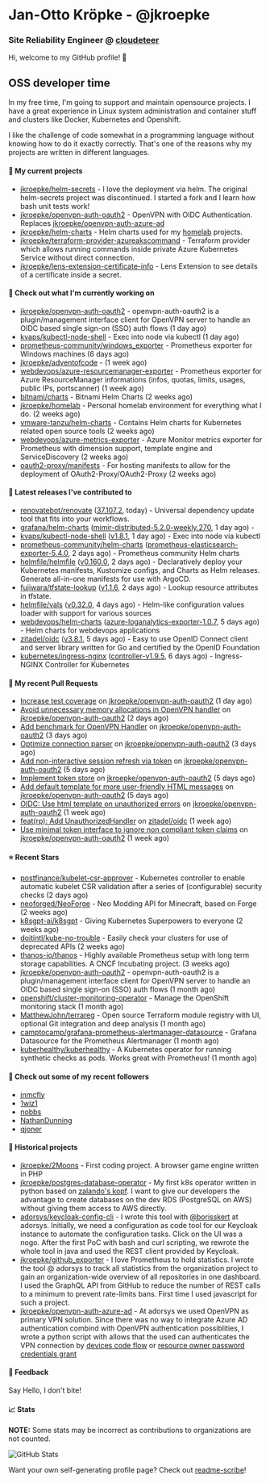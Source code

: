 # Jan-Otto Kröpke - @jkroepke
### Site Reliability Engineer @ [cloudeteer](https://cloudeteer.de/)

Hi, welcome to my GitHub profile! 👋

## OSS developer time
In my free time, I'm going to support and maintain opensource projects. I have a great experience in Linux system administration and container stuff and clusters like Docker, Kubernetes and Openshift.

I like the challenge of code somewhat in a programming language without knowing how to do it exactly correctly. That's one of the reasons why my projects are written in different languages.

#### 🌱 My current projects
- [jkroepke/helm-secrets](https://github.com/jkroepke/helm-secrets) - I love the deployment via helm. The original helm-secrets project was discontinued. I started a fork and I learn how bash unit tests work!
- [jkroepke/openvpn-auth-oauth2](https://github.com/jkroepke/openvpn-auth-oauth2) - OpenVPN with OIDC Authentication. Replaces  [jkroepke/openvpn-auth-azure-ad](https://github.com/jkroepke/openvpn-auth-azure-ad) 
- [jkroepke/helm-charts](https://github.com/jkroepke/helm-charts) - Helm charts used for my [homelab](https://github.com/jkroepke/homelab) projects.
- [jkroepke/terraform-provider-azureakscommand](https://github.com/jkroepke/terraform-provider-azureakscommand) - Terraform provider which allows running commands inside private Azure Kubernetes Service without direct connection.
- [jkroepke/lens-extension-certificate-info](https://github.com/jkroepke/lens-extension-certificate-info) - Lens Extension to see details of a certificate inside a secret.

#### 👷 Check out what I'm currently working on

- [jkroepke/openvpn-auth-oauth2](https://github.com/jkroepke/openvpn-auth-oauth2) - openvpn-auth-oauth2 is a plugin/management interface client for OpenVPN server to handle an OIDC based single sign-on (SSO) auth flows (1 day ago)
- [kvaps/kubectl-node-shell](https://github.com/kvaps/kubectl-node-shell) - Exec into node via kubectl (1 day ago)
- [prometheus-community/windows_exporter](https://github.com/prometheus-community/windows_exporter) - Prometheus exporter for Windows machines (6 days ago)
- [jkroepke/adventofcode](https://github.com/jkroepke/adventofcode) -  (1 week ago)
- [webdevops/azure-resourcemanager-exporter](https://github.com/webdevops/azure-resourcemanager-exporter) - Prometheus exporter for Azure ResourceManager informations (infos, quotas, limits, usages, public IPs, portscanner) (1 week ago)
- [bitnami/charts](https://github.com/bitnami/charts) - Bitnami Helm Charts (2 weeks ago)
- [jkroepke/homelab](https://github.com/jkroepke/homelab) - Personal homelab environment for everything what I do. (2 weeks ago)
- [vmware-tanzu/helm-charts](https://github.com/vmware-tanzu/helm-charts) - Contains Helm charts for Kubernetes related open source tools (2 weeks ago)
- [webdevops/azure-metrics-exporter](https://github.com/webdevops/azure-metrics-exporter) - Azure Monitor metrics exporter for Prometheus with dimension support, template engine and ServiceDiscovery (2 weeks ago)
- [oauth2-proxy/manifests](https://github.com/oauth2-proxy/manifests) - For hosting manifests to allow for the deployment of OAuth2-Proxy/OAuth2-Proxy (2 weeks ago)

#### 🔭 Latest releases I've contributed to

- [renovatebot/renovate](https://github.com/renovatebot/renovate) ([37.107.2](https://github.com/renovatebot/renovate/releases/tag/37.107.2), today) - Universal dependency update tool that fits into your workflows.
- [grafana/helm-charts](https://github.com/grafana/helm-charts) ([mimir-distributed-5.2.0-weekly.270](https://github.com/grafana/helm-charts/releases/tag/mimir-distributed-5.2.0-weekly.270), 1 day ago) - 
- [kvaps/kubectl-node-shell](https://github.com/kvaps/kubectl-node-shell) ([v1.8.1](https://github.com/kvaps/kubectl-node-shell/releases/tag/v1.8.1), 1 day ago) - Exec into node via kubectl
- [prometheus-community/helm-charts](https://github.com/prometheus-community/helm-charts) ([prometheus-elasticsearch-exporter-5.4.0](https://github.com/prometheus-community/helm-charts/releases/tag/prometheus-elasticsearch-exporter-5.4.0), 2 days ago) - Prometheus community Helm charts
- [helmfile/helmfile](https://github.com/helmfile/helmfile) ([v0.160.0](https://github.com/helmfile/helmfile/releases/tag/v0.160.0), 2 days ago) - Declaratively deploy your Kubernetes manifests, Kustomize configs, and Charts as Helm releases. Generate all-in-one manifests for use with ArgoCD.
- [fujiwara/tfstate-lookup](https://github.com/fujiwara/tfstate-lookup) ([v1.1.6](https://github.com/fujiwara/tfstate-lookup/releases/tag/v1.1.6), 2 days ago) - Lookup resource attributes in tfstate.
- [helmfile/vals](https://github.com/helmfile/vals) ([v0.32.0](https://github.com/helmfile/vals/releases/tag/v0.32.0), 4 days ago) - Helm-like configuration values loader with support for various sources
- [webdevops/helm-charts](https://github.com/webdevops/helm-charts) ([azure-loganalytics-exporter-1.0.7](https://github.com/webdevops/helm-charts/releases/tag/azure-loganalytics-exporter-1.0.7), 5 days ago) - Helm charts for webdevops applications
- [zitadel/oidc](https://github.com/zitadel/oidc) ([v3.8.1](https://github.com/zitadel/oidc/releases/tag/v3.8.1), 5 days ago) - Easy to use OpenID Connect client and server library written for Go and certified by the OpenID Foundation
- [kubernetes/ingress-nginx](https://github.com/kubernetes/ingress-nginx) ([controller-v1.9.5](https://github.com/kubernetes/ingress-nginx/releases/tag/controller-v1.9.5), 6 days ago) - Ingress-NGINX Controller for Kubernetes

#### 🔨 My recent Pull Requests

- [Increase test coverage](https://github.com/jkroepke/openvpn-auth-oauth2/pull/99) on [jkroepke/openvpn-auth-oauth2](https://github.com/jkroepke/openvpn-auth-oauth2) (1 day ago)
- [Avoid unnecessary memory allocations in OpenVPN handler](https://github.com/jkroepke/openvpn-auth-oauth2/pull/98) on [jkroepke/openvpn-auth-oauth2](https://github.com/jkroepke/openvpn-auth-oauth2) (2 days ago)
- [Add benchmark for OpenVPN Handler](https://github.com/jkroepke/openvpn-auth-oauth2/pull/97) on [jkroepke/openvpn-auth-oauth2](https://github.com/jkroepke/openvpn-auth-oauth2) (3 days ago)
- [Optimize connection parser](https://github.com/jkroepke/openvpn-auth-oauth2/pull/96) on [jkroepke/openvpn-auth-oauth2](https://github.com/jkroepke/openvpn-auth-oauth2) (3 days ago)
- [Add non-interactive session refresh via token](https://github.com/jkroepke/openvpn-auth-oauth2/pull/94) on [jkroepke/openvpn-auth-oauth2](https://github.com/jkroepke/openvpn-auth-oauth2) (5 days ago)
- [Implement token store](https://github.com/jkroepke/openvpn-auth-oauth2/pull/93) on [jkroepke/openvpn-auth-oauth2](https://github.com/jkroepke/openvpn-auth-oauth2) (5 days ago)
- [Add default template for more user-friendly HTML messages](https://github.com/jkroepke/openvpn-auth-oauth2/pull/92) on [jkroepke/openvpn-auth-oauth2](https://github.com/jkroepke/openvpn-auth-oauth2) (5 days ago)
- [OIDC: Use html template on unauthorized errors](https://github.com/jkroepke/openvpn-auth-oauth2/pull/89) on [jkroepke/openvpn-auth-oauth2](https://github.com/jkroepke/openvpn-auth-oauth2) (1 week ago)
- [feat(rp): Add UnauthorizedHandler](https://github.com/zitadel/oidc/pull/503) on [zitadel/oidc](https://github.com/zitadel/oidc) (1 week ago)
- [Use minimal token interface to ignore non compliant token claims](https://github.com/jkroepke/openvpn-auth-oauth2/pull/88) on [jkroepke/openvpn-auth-oauth2](https://github.com/jkroepke/openvpn-auth-oauth2) (1 week ago)

#### ⭐ Recent Stars

- [postfinance/kubelet-csr-approver](https://github.com/postfinance/kubelet-csr-approver) - Kubernetes controller to enable automatic kubelet CSR validation after a series of (configurable) security checks (2 days ago)
- [neoforged/NeoForge](https://github.com/neoforged/NeoForge) - Neo Modding API for Minecraft, based on Forge (2 weeks ago)
- [k8sgpt-ai/k8sgpt](https://github.com/k8sgpt-ai/k8sgpt) - Giving Kubernetes Superpowers to everyone (2 weeks ago)
- [doitintl/kube-no-trouble](https://github.com/doitintl/kube-no-trouble) - Easily check your clusters for use of deprecated APIs (2 weeks ago)
- [thanos-io/thanos](https://github.com/thanos-io/thanos) - Highly available Prometheus setup with long term storage capabilities. A CNCF Incubating project. (3 weeks ago)
- [jkroepke/openvpn-auth-oauth2](https://github.com/jkroepke/openvpn-auth-oauth2) - openvpn-auth-oauth2 is a plugin/management interface client for OpenVPN server to handle an OIDC based single sign-on (SSO) auth flows (1 month ago)
- [openshift/cluster-monitoring-operator](https://github.com/openshift/cluster-monitoring-operator) - Manage the OpenShift monitoring stack (1 month ago)
- [MatthewJohn/terrareg](https://github.com/MatthewJohn/terrareg) - Open source Terraform module registry with UI, optional Git integration and deep analysis (1 month ago)
- [camptocamp/grafana-prometheus-alertmanager-datasource](https://github.com/camptocamp/grafana-prometheus-alertmanager-datasource) - Grafana Datasource for the Prometheus Alertmanager (1 month ago)
- [kuberhealthy/kuberhealthy](https://github.com/kuberhealthy/kuberhealthy) - A Kubernetes operator for running synthetic checks as pods. Works great with Prometheus! (1 month ago)

#### 👯 Check out some of my recent followers

- [jnmcfly](https://github.com/jnmcfly)
- [1wiz1](https://github.com/1wiz1)
- [nobbs](https://github.com/nobbs)
- [NathanDunning](https://github.com/NathanDunning)
- [qjoner](https://github.com/qjoner)

#### 📜 Historical projects
- [jkroepke/2Moons](https://github.com/jkroepke/2Moons) - First coding project. A browser game engine written in PHP
- [jkroepke/postgres-database-operator](https://github.com/jkroepke/postgres-database-operator) - My first k8s operator written in python based on [zalando's kopf](https://github.com/zalando-incubator/kopf). I want to give our developers the advantage to create databases on the dev RDS (PostgreSQL on AWS) without giving them access to AWS directly.
- [adorsys/keycloak-config-cli](https://github.com/adorsys/keycloak-config-cli) - I wrote this tool with [@borisskert](https://github.com/borisskert) at adorsys. Initially, we need a configuration as code tool for our Keycloak instance to automate the configuration tasks. Click on the UI was a nogo. After the first PoC with bash and curl scripting, we rewrote the whole tool in java and used the REST client provided by Keycloak.
- [jkroepke/github_exporter](https://github.com/jkroepke/github_exporter) - I love Prometheus to hold statistics. I wrote the tool @ adorsys to track all statistics from the organization project to gain an organization-wide overview of all repositories in one dashboard. I used the GraphQL API from GitHub to reduce the number of REST calls to a minimum to prevent rate-limits bans. First time I used javascript for such a project.
- [jkroepke/openvpn-auth-azure-ad](https://github.com/jkroepke/openvpn-auth-azure-ad) - At adorsys we used OpenVPN as primary VPN solution. Since there was no way to integrate Azure AD authentication combind with OpenVPN authentication possiblities, I wrote a python script with allows that the used can authenticates the VPN connection by [devices code flow](https://docs.microsoft.com/en-us/azure/active-directory/develop/v2-oauth2-device-code) or [resource owner password credentials grant](https://docs.microsoft.com/en-us/azure/active-directory/develop/v2-oauth-ropc)

#### 💬 Feedback

Say Hello, I don't bite!

#### 📈 Stats

**NOTE:** Some stats may be incorrect as contributions to organizations
are not counted.

![GitHub Stats](https://github-readme-stats.vercel.app/api?username=jkroepke&count_private=false&theme=tokyonight&show_icons=true)

Want your own self-generating profile page? Check out [readme-scribe](https://github.com/muesli/readme-scribe)!
